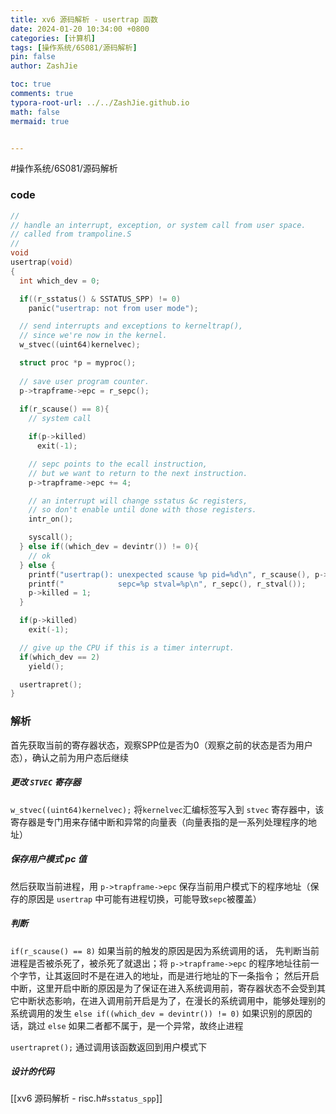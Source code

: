 ```yaml
---
title: xv6 源码解析 - usertrap 函数
date: 2024-01-20 10:34:00 +0800
categories: [计算机]
tags: [操作系统/6S081/源码解析]
pin: false
author: ZashJie

toc: true
comments: true
typora-root-url: ../../ZashJie.github.io
math: false
mermaid: true


---
```


#操作系统/6S081/源码解析  
### code
  ```C
  //
  // handle an interrupt, exception, or system call from user space.
  // called from trampoline.S
  //
  void
  usertrap(void)
  {
    int which_dev = 0;

    if((r_sstatus() & SSTATUS_SPP) != 0)
      panic("usertrap: not from user mode");

    // send interrupts and exceptions to kerneltrap(),
    // since we're now in the kernel.
    w_stvec((uint64)kernelvec);

    struct proc *p = myproc();
    
    // save user program counter.
    p->trapframe->epc = r_sepc();
    
    if(r_scause() == 8){
      // system call

      if(p->killed)
        exit(-1);

      // sepc points to the ecall instruction,
      // but we want to return to the next instruction.
      p->trapframe->epc += 4;

      // an interrupt will change sstatus &c registers,
      // so don't enable until done with those registers.
      intr_on();

      syscall();
    } else if((which_dev = devintr()) != 0){
      // ok
    } else {
      printf("usertrap(): unexpected scause %p pid=%d\n", r_scause(), p->pid);
      printf("            sepc=%p stval=%p\n", r_sepc(), r_stval());
      p->killed = 1;
    }

    if(p->killed)
      exit(-1);

    // give up the CPU if this is a timer interrupt.
    if(which_dev == 2)
      yield();

    usertrapret();
  }

  ```

### 解析
首先获取当前的寄存器状态，观察SPP位是否为0（观察之前的状态是否为用户态），确认之前为用户态后继续
##### 更改 `STVEC` 寄存器
`w_stvec((uint64)kernelvec);` 将`kernelvec`汇编标签写入到 `stvec` 寄存器中，该寄存器是专门用来存储中断和异常的向量表（向量表指的是一系列处理程序的地址）

##### 保存用户模式 pc 值
然后获取当前进程，用 `p->trapframe->epc` 保存当前用户模式下的程序地址（保存的原因是 `usertrap` 中可能有进程切换，可能导致`sepc`被覆盖）

##### 判断
`if(r_scause() == 8)` 如果当前的触发的原因是因为系统调用的话，
	先判断当前进程是否被杀死了，被杀死了就退出；将 `p->trapframe->epc` 的程序地址往前一个字节，让其返回时不是在进入的地址，而是进行地址的下一条指令；
	然后开启中断，这里开启中断的原因是为了保证在进入系统调用前，寄存器状态不会受到其它中断状态影响，在进入调用前开启是为了，在漫长的系统调用中，能够处理别的系统调用的发生
`else if((which_dev = devintr()) != 0)` 如果识别的原因的话，跳过
`else` 如果二者都不属于，是一个异常，故终止进程

`usertrapret();` 通过调用该函数返回到用户模式下

##### 设计的代码
[[xv6 源码解析 - risc.h#`sstatus_spp`]]